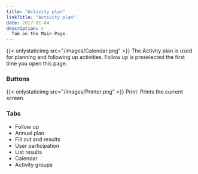 ```yaml
---
title: "Activity plan"
linkTitle: "Activity plan"
date: 2017-01-04
description: >
  Tab on the Main Page.
---
```

{{< onlystaticimg src="/images/Calendar.png" >}} The Activity plan is used for planning and following up activities. Follow up is preselected the first time you open this page.

### Buttons

{{< onlystaticimg src="/images/Printer.png" >}} Print: Prints the current screen.

### Tabs

- Follow up
- Annual plan
- Fill out and results
- User participation
- List results
- Calendar
- Activity groups